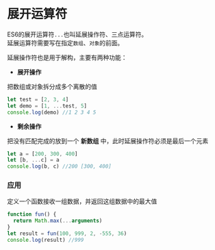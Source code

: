 # 展开运算符
ES6的展开运算符`...`也叫延展操作符、三点运算符。\
延展运算符需要写在指定`数组`、`对象`的前面。

延展操作符也是用于解构，主要有两种功能：
* **展开操作**

把数组或对象拆分成多个离散的值
```js
let test = [2, 3, 4]
let demo = [1, ...test, 5]
console.log(demo) //1 2 3 4 5
```

* **剩余操作**

把没有匹配完成的放到一个 **新数组** 中，此时延展操作符必须是最后一个元素
```js
let a = [200, 300, 400]
let [b, ...c] = a
console.log(b, c) //200 [300, 400]
```

### 应用
定义一个函数接收一组数据，并返回这组数据中的最大值
```js
function fun() {
  return Math.max(...arguments)
}
let result = fun(100, 999, 2, -555, 36)
console.log(result) //999

```

<Vssue />